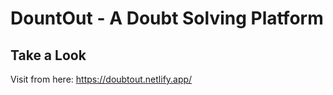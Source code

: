 
# DountOut - A Doubt Solving Platform


## Take a Look

Visit from here: https://doubtout.netlify.app/
